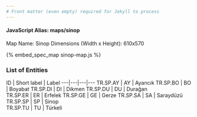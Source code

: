 ```yaml
---
# Front matter (even empty) required for Jekyll to process
---
```


#### JavaScript Alias: maps/sinop

Map Name: Sinop
Dimensions (Width x Height): 610x570



{% embed_spec_map sinop-map.js %}

### List of Entities

ID | Short label | Label
---|---|---|---
TR.SP.AY | AY | Ayancık
TR.SP.BO | BO | Boyabat
TR.SP.DI | DI | Dikmen
TR.SP.DU | DU | Durağan		
TR.SP.ER | ER | Erfelek
TR.SP.GE | GE | Gerze
TR.SP.SA | SA | Saraydüzü
TR.SP.SP | SP | Sinop		
TR.SP.TU | TU | Türkeli
